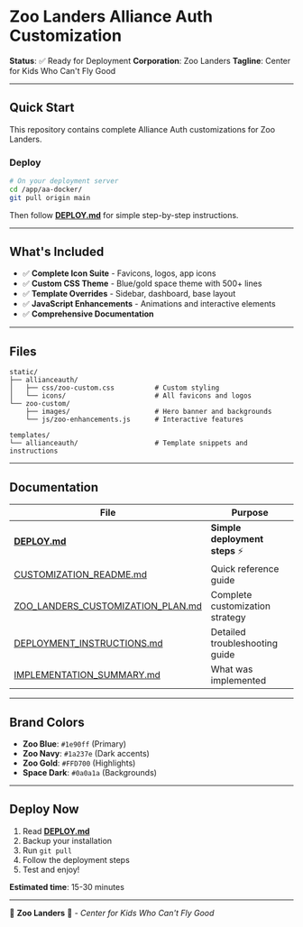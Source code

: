 # Zoo Landers Alliance Auth Customization

**Status**: ✅ Ready for Deployment
**Corporation**: Zoo Landers
**Tagline**: Center for Kids Who Can't Fly Good

---

## Quick Start

This repository contains complete Alliance Auth customizations for Zoo Landers.

### Deploy

```bash
# On your deployment server
cd /app/aa-docker/
git pull origin main
```

Then follow **[DEPLOY.md](DEPLOY.md)** for simple step-by-step instructions.

---

## What's Included

- ✅ **Complete Icon Suite** - Favicons, logos, app icons
- ✅ **Custom CSS Theme** - Blue/gold space theme with 500+ lines
- ✅ **Template Overrides** - Sidebar, dashboard, base layout
- ✅ **JavaScript Enhancements** - Animations and interactive elements
- ✅ **Comprehensive Documentation**

---

## Files

```
static/
├── allianceauth/
│   ├── css/zoo-custom.css          # Custom styling
│   └── icons/                      # All favicons and logos
└── zoo-custom/
    ├── images/                     # Hero banner and backgrounds
    └── js/zoo-enhancements.js      # Interactive features

templates/
└── allianceauth/                   # Template snippets and instructions
```

---

## Documentation

| File | Purpose |
|------|---------|
| **[DEPLOY.md](DEPLOY.md)** | **Simple deployment steps** ⚡ |
| [CUSTOMIZATION_README.md](CUSTOMIZATION_README.md) | Quick reference guide |
| [ZOO_LANDERS_CUSTOMIZATION_PLAN.md](ZOO_LANDERS_CUSTOMIZATION_PLAN.md) | Complete customization strategy |
| [DEPLOYMENT_INSTRUCTIONS.md](DEPLOYMENT_INSTRUCTIONS.md) | Detailed troubleshooting guide |
| [IMPLEMENTATION_SUMMARY.md](IMPLEMENTATION_SUMMARY.md) | What was implemented |

---

## Brand Colors

- **Zoo Blue**: `#1e90ff` (Primary)
- **Zoo Navy**: `#1a237e` (Dark accents)
- **Zoo Gold**: `#FFD700` (Highlights)
- **Space Dark**: `#0a0a1a` (Backgrounds)

---

## Deploy Now

1. Read **[DEPLOY.md](DEPLOY.md)**
2. Backup your installation
3. Run `git pull`
4. Follow the deployment steps
5. Test and enjoy!

**Estimated time**: 15-30 minutes

---

🦒 **Zoo Landers** 🦁 - *Center for Kids Who Can't Fly Good*
